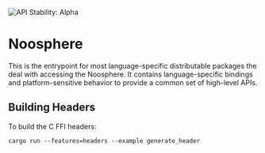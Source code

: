 ![API Stability: Alpha](https://img.shields.io/badge/API%20Stability-Alpha-red)

# Noosphere

This is the entrypoint for most language-specific distributable packages the
deal with accessing the Noosphere. It contains language-specific bindings and
platform-sensitive behavior to provide a common set of high-level APIs.

## Building Headers

To build the C FFI headers:

```
cargo run --features=headers --example generate_header
```
